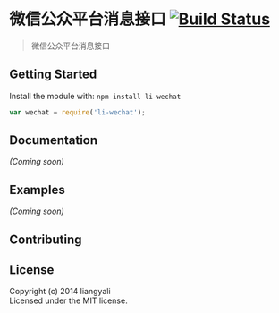 # 微信公众平台消息接口 [![Build Status](https://travis-ci.org/liangyali/li-wechat.svg?branch=master)](https://travis-ci.org/liangyali/li-wechat)

> 微信公众平台消息接口


## Getting Started

Install the module with: `npm install li-wechat`

```js
var wechat = require('li-wechat');
```

## Documentation

_(Coming soon)_


## Examples

_(Coming soon)_


## Contributing



## License

Copyright (c) 2014 liangyali  
Licensed under the MIT license.

